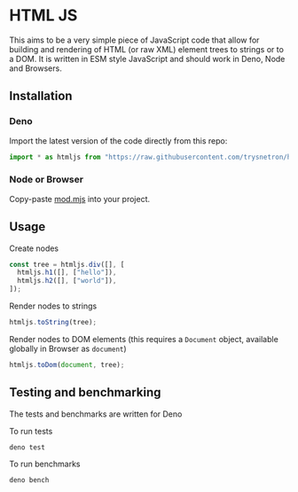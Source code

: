 # HTML JS

This aims to be a very simple piece of JavaScript code that allow for building
and rendering of HTML (or raw XML) element trees to strings or to a DOM. It is
written in ESM style JavaScript and should work in Deno, Node and Browsers.

## Installation

### Deno

Import the latest version of the code directly from this repo:

```javascript
import * as htmljs from "https://raw.githubusercontent.com/trysnetron/htmljs/main/mod.mjs";
```

### Node or Browser

Copy-paste [mod.mjs](mod.mjs) into your project.

## Usage

Create nodes

```javascript
const tree = htmljs.div([], [
  htmljs.h1([], ["hello"]),
  htmljs.h2([], ["world"]),
]);
```

Render nodes to strings

```javascript
htmljs.toString(tree);
```

Render nodes to DOM elements (this requires a `Document` object, available
globally in Browser as `document`)

```javascript
htmljs.toDom(document, tree);
```

## Testing and benchmarking

The tests and benchmarks are written for Deno

To run tests

```
deno test
```

To run benchmarks

```
deno bench
```
